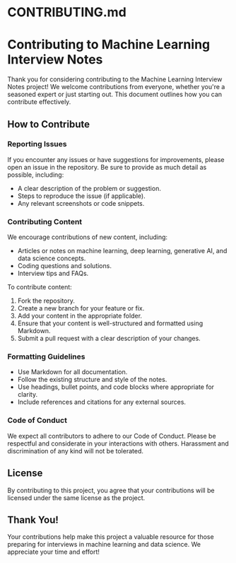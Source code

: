 # CONTRIBUTING.md

# Contributing to Machine Learning Interview Notes

Thank you for considering contributing to the Machine Learning Interview Notes project! We welcome contributions from everyone, whether you're a seasoned expert or just starting out. This document outlines how you can contribute effectively.

## How to Contribute

### Reporting Issues
If you encounter any issues or have suggestions for improvements, please open an issue in the repository. Be sure to provide as much detail as possible, including:
- A clear description of the problem or suggestion.
- Steps to reproduce the issue (if applicable).
- Any relevant screenshots or code snippets.

### Contributing Content
We encourage contributions of new content, including:
- Articles or notes on machine learning, deep learning, generative AI, and data science concepts.
- Coding questions and solutions.
- Interview tips and FAQs.

To contribute content:
1. Fork the repository.
2. Create a new branch for your feature or fix.
3. Add your content in the appropriate folder.
4. Ensure that your content is well-structured and formatted using Markdown.
5. Submit a pull request with a clear description of your changes.

### Formatting Guidelines
- Use Markdown for all documentation.
- Follow the existing structure and style of the notes.
- Use headings, bullet points, and code blocks where appropriate for clarity.
- Include references and citations for any external sources.

### Code of Conduct
We expect all contributors to adhere to our Code of Conduct. Please be respectful and considerate in your interactions with others. Harassment and discrimination of any kind will not be tolerated.

## License
By contributing to this project, you agree that your contributions will be licensed under the same license as the project.

## Thank You!
Your contributions help make this project a valuable resource for those preparing for interviews in machine learning and data science. We appreciate your time and effort!